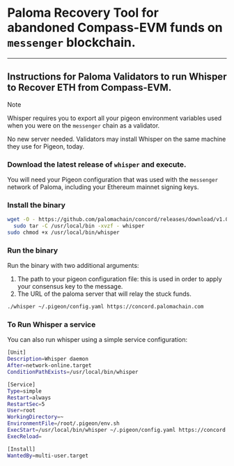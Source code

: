 # Paloma Recovery Tool for abandoned Compass-EVM funds on `messenger` blockchain.
---

## Instructions for Paloma Validators to run Whisper to Recover ETH from Compass-EVM.

> [!NOTE]  
> Whisper requires you to export all your pigeon environment variables used when you were on the `messenger` chain as a validator.

No new server needed. Validators may install Whisper on the same machine they use for Pigeon, today.

### Download the latest release of `whisper` and execute. 
You will need your Pigeon configuration that was used with the `messenger` network of Paloma, including your Ethereum mainnet signing keys.

### Install the binary

```sh
wget -O - https://github.com/palomachain/concord/releases/download/v1.0.0/whisper_Linux_x86_64.tar.gz  | \
  sudo tar -C /usr/local/bin -xvzf - whisper
sudo chmod +x /usr/local/bin/whisper

```

### Run the binary
Run the binary with two additional arguments:

1. The path to your pigeon configuration file: this is used in order to apply your consensus key to the message. 
2. The URL of the paloma server that will relay the stuck funds.

```sh
./whisper ~/.pigeon/config.yaml https://concord.palomachain.com
```

### To Run Whisper a service
You can also run whisper using a simple service configuration:
```sh
[Unit]
Description=Whisper daemon
After=network-online.target
ConditionPathExists=/usr/local/bin/whisper

[Service]
Type=simple
Restart=always
RestartSec=5
User=root
WorkingDirectory=~
EnvironmentFile=/root/.pigeon/env.sh
ExecStart=/usr/local/bin/whisper ~/.pigeon/config.yaml https://concord.palomachain.com
ExecReload=

[Install]
WantedBy=multi-user.target

```
